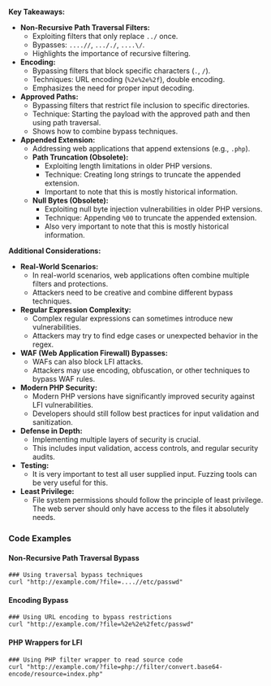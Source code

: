 **Key Takeaways:**

- **Non-Recursive Path Traversal Filters:**
    - Exploiting filters that only replace `../` once.
    - Bypasses: `....//`, `..././`, `....\/`.
    - Highlights the importance of recursive filtering.
- **Encoding:**
    - Bypassing filters that block specific characters (`.`, `/`).
    - Techniques: URL encoding (`%2e%2e%2f`), double encoding.
    - Emphasizes the need for proper input decoding.
- **Approved Paths:**
    - Bypassing filters that restrict file inclusion to specific directories.
    - Technique: Starting the payload with the approved path and then using path traversal.
    - Shows how to combine bypass techniques.
- **Appended Extension:**
    - Addressing web applications that append extensions (e.g., `.php`).
    - **Path Truncation (Obsolete):**
        - Exploiting length limitations in older PHP versions.
        - Technique: Creating long strings to truncate the appended extension.
        - Important to note that this is mostly historical information.
    - **Null Bytes (Obsolete):**
        - Exploiting null byte injection vulnerabilities in older PHP versions.
        - Technique: Appending `%00` to truncate the appended extension.
        - Also very important to note that this is mostly historical information.

**Additional Considerations:**

- **Real-World Scenarios:**
    - In real-world scenarios, web applications often combine multiple filters and protections.
    - Attackers need to be creative and combine different bypass techniques.
- **Regular Expression Complexity:**
    - Complex regular expressions can sometimes introduce new vulnerabilities.
    - Attackers may try to find edge cases or unexpected behavior in the regex.
- **WAF (Web Application Firewall) Bypasses:**
    - WAFs can also block LFI attacks.
    - Attackers may use encoding, obfuscation, or other techniques to bypass WAF rules.
- **Modern PHP Security:**
    - Modern PHP versions have significantly improved security against LFI vulnerabilities.
    - Developers should still follow best practices for input validation and sanitization.
- **Defense in Depth:**
    - Implementing multiple layers of security is crucial.
    - This includes input validation, access controls, and regular security audits.
- **Testing:**
    - It is very important to test all user supplied input. Fuzzing tools can be very useful for this.
- **Least Privilege:**
    - File system permissions should follow the principle of least privilege. The web server should only have access to the files it absolutely needs.


### Code Examples

#### Non-Recursive Path Traversal Bypass

```
### Using traversal bypass techniques
curl "http://example.com/?file=....//etc/passwd"
```

#### Encoding Bypass

```
### Using URL encoding to bypass restrictions
curl "http://example.com/?file=%2e%2e%2fetc/passwd"
```

#### PHP Wrappers for LFI

```
### Using PHP filter wrapper to read source code
curl "http://example.com/?file=php://filter/convert.base64-encode/resource=index.php"
```

